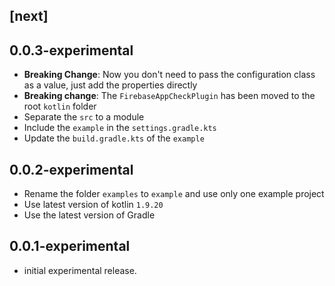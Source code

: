 ## [next]

## 0.0.3-experimental
* **Breaking Change**: Now you don't need to pass the configuration class as a value, just add the properties directly
* **Breaking change**: The `FirebaseAppCheckPlugin` has been moved to the root `kotlin` folder
* Separate the `src` to a module
* Include the `example` in the `settings.gradle.kts`
* Update the `build.gradle.kts` of the `example`

## 0.0.2-experimental
* Rename the folder `examples` to `example` and use only one example project
* Use latest version of kotlin `1.9.20`
* Use the latest version of Gradle

## 0.0.1-experimental

* initial experimental release.